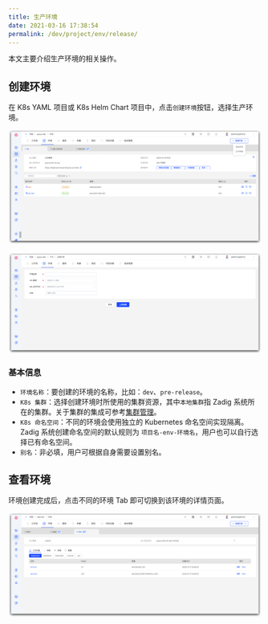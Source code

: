 ```yaml
---
title: 生产环境
date: 2021-03-16 17:38:54
permalink: /dev/project/env/release/
---
```


本文主要介绍生产环境的相关操作。

## 创建环境
在 K8s YAML 项目或 K8s Helm Chart 项目中，点击`创建环境`按钮，选择生产环境。

![新建环境](../_images/create_env.png)

![新建环境](../_images/create_env_2.png)


### 基本信息

- `环境名称`：要创建的环境的名称，比如：`dev`、`pre-release`。
- `K8s 集群`：选择创建环境时所使用的集群资源，其中`本地集群`指 Zadig 系统所在的集群。关于集群的集成可参考[集群管理](/dev/pages/cluster_manage/)。
- `K8s 命名空间`：不同的环境会使用独立的 Kubernetes 命名空间实现隔离。Zadig 系统创建命名空间的默认规则为 `项目名-env-环境名`，用户也可以自行选择已有命名空间。
- `别名`：非必填，用户可根据自身需要设置别名。


## 查看环境

环境创建完成后，点击不同的环境 Tab 即可切换到该环境的详情页面。

![环境详情](../_images/env_detail_prod.png)
